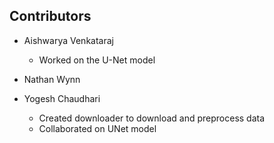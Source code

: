 ## Contributors

- Aishwarya Venkataraj
  - Worked on the U-Net model   

- Nathan Wynn

- Yogesh Chaudhari
  - Created downloader to download and preprocess data
  - Collaborated on UNet model
